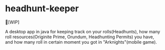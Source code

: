 # headhunt-keeper
🔨[WIP]

  A desktop app in java for keeping track on your rolls(Headhunts), how many roll resources(Originite Prime, Orundum, Headhunting Permits) you have, and how many roll in certain moment you got in "Arknights"(mobile game).
